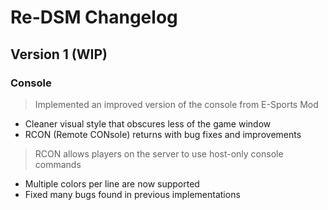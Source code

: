 # Re-DSM Changelog

## Version 1 (WIP)
### Console
> Implemented an improved version of the console from E-Sports Mod
- Cleaner visual style that obscures less of the game window
- RCON (Remote CONsole) returns with bug fixes and improvements
> RCON allows players on the server to use host-only console commands
- Multiple colors per line are now supported
- Fixed many bugs found in previous implementations